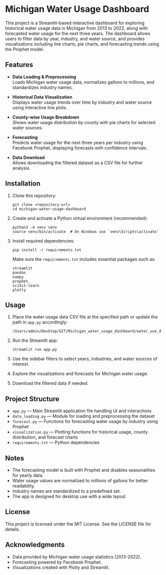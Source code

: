 # Michigan Water Usage Dashboard

This project is a Streamlit-based interactive dashboard for exploring historical water usage data in Michigan from 2013 to 2022, along with forecasted water usage for the next three years. The dashboard allows users to filter data by year, industry, and water source, and provides visualizations including line charts, pie charts, and forecasting trends using the Prophet model.



## Features

- **Data Loading & Preprocessing**  
  Loads Michigan water usage data, normalizes gallons to millions, and standardizes industry names.

- **Historical Data Visualization**  
  Displays water usage trends over time by industry and water source using interactive line plots.

- **County-wise Usage Breakdown**  
  Shows water usage distribution by county with pie charts for selected water sources.

- **Forecasting**  
  Predicts water usage for the next three years per industry using Facebook Prophet, displaying forecasts with confidence intervals.

- **Data Download**  
  Allows downloading the filtered dataset as a CSV file for further analysis.



## Installation

1. Clone this repository:

   ```
   git clone <repository-url>
   cd michigan-water-usage-dashboard
   ```

2. Create and activate a Python virtual environment (recommended):

   ```
   python3 -m venv venv
   source venv/bin/activate  # On Windows use `venv\Scripts\activate`
   ```

3. Install required dependencies:

   ```
   pip install -r requirements.txt
   ```

   Make sure the `requirements.txt` includes essential packages such as:
   ```
   streamlit
   pandas
   numpy
   prophet
   scikit-learn
   plotly
   ```



## Usage

1. Place the water usage data CSV file at the specified path or update the path in `app.py` accordingly:

   ```
   /Users/admin/Desktop/GIT/Michigan_water_usage_dashboard/water_use_data_2013_to_2022.csv
   ```

2. Run the Streamlit app:

   ```
   streamlit run app.py
   ```

3. Use the sidebar filters to select years, industries, and water sources of interest.

4. Explore the visualizations and forecasts for Michigan water usage.

5. Download the filtered data if needed.



## Project Structure

- `app.py` — Main Streamlit application file handling UI and interactions
- `data_loading.py` — Module for loading and preprocessing the dataset
- `forecast.py` — Functions for forecasting water usage by industry using Prophet
- `visualization.py` — Plotting functions for historical usage, county distribution, and forecast charts
- `requirements.txt` — Python dependencies



## Notes

- The forecasting model is built with Prophet and disables seasonalities for yearly data.
- Water usage values are normalized to millions of gallons for better readability.
- Industry names are standardized to a predefined set.
- The app is designed for desktop use with a wide layout.



## License

This project is licensed under the MIT License. See the LICENSE file for details.



## Acknowledgments

- Data provided by Michigan water usage statistics (2013-2022).
- Forecasting powered by Facebook Prophet.
- Visualizations created with Plotly and Streamlit.

